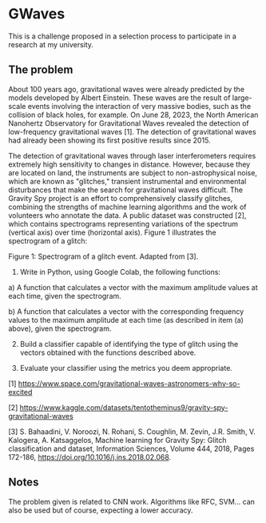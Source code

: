 # GWaves

This is a challenge proposed in a selection process to participate in a research at my university. 

## The problem
About 100 years ago, gravitational waves were already predicted by the models developed by Albert Einstein. These waves are the result of large-scale events involving the interaction of very massive bodies, such as the collision of black holes, for example. On June 28, 2023, the North American Nanohertz Observatory for Gravitational Waves revealed the detection of low-frequency gravitational waves [1]. The detection of gravitational waves had already been showing its first positive results since 2015.

The detection of gravitational waves through laser interferometers requires extremely high sensitivity to changes in distance. However, because they are located on land, the instruments are subject to non-astrophysical noise, which are known as "glitches," transient instrumental and environmental disturbances that make the search for gravitational waves difficult. The Gravity Spy project is an effort to comprehensively classify glitches, combining the strengths of machine learning algorithms and the work of volunteers who annotate the data. A public dataset was constructed [2], which contains spectrograms representing variations of the spectrum (vertical axis) over time (horizontal axis). Figure 1 illustrates the spectrogram of a glitch:

Figure 1: Spectrogram of a glitch event. Adapted from [3].

1) Write in Python, using Google Colab, the following functions:

a) A function that calculates a vector with the maximum amplitude values at each time, given the spectrogram.

b) A function that calculates a vector with the corresponding frequency values to the maximum amplitude at each time (as described in item (a) above), given the spectrogram.

2) Build a classifier capable of identifying the type of glitch using the vectors obtained with the functions described above.

3) Evaluate your classifier using the metrics you deem appropriate.

[1] https://www.space.com/gravitational-waves-astronomers-why-so-excited

[2] https://www.kaggle.com/datasets/tentotheminus9/gravity-spy-gravitational-waves

[3] S. Bahaadini, V. Noroozi, N. Rohani, S. Coughlin, M. Zevin, J.R. Smith, V. Kalogera, A. Katsaggelos, Machine learning for Gravity Spy: Glitch classification and dataset, Information Sciences, Volume 444, 2018, Pages 172-186, https://doi.org/10.1016/j.ins.2018.02.068.

## Notes

The problem given is related to CNN work. Algorithms like RFC, SVM... can also be used but of course, expecting a lower accuracy. 

